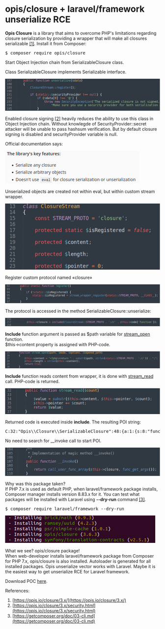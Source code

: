 # opis/closure + laravel/framework unserialize RCE

**Opis Closure** is a library that aims to overcome PHP's limitations regarding closure serialization by providing a wrapper that will make all closures serializable [\[1\]](https://opis.io/closure/3.x/). Install it from Composer:
<pre>$ composer require opis/closure</pre>
Start Object Injection chain from SerializableClosure class.

Class SerializableClosure implements Serializable interface.

![](./images/opis_doc_html_1b9913e374913f3e.png)

Enabled closure signing [\[2\]](https://opis.io/closure/3.x/security.html) heavily reduces the ability to use this class in Object Injection chain. Without knowlegde of SecurityProvider::secret attacker will be unable to pass hashsum verification. But by default closure signing is disabled and securityProvider variable is null.

Official documentation says:

![](./images/opis_doc_html_ae2f6139702fae29.png)

Unserialized objects are created not within eval, but within custom stream wrapper.

![](./images/opis_doc_html_a8bd575581f00283.png)

Register custom protocol named «closure»

![](./images/opis_doc_html_c40565335f57429a.png)

The protocol is accessed in the method SerializableClosure::unserialize:

![](./images/opis_doc_html_4dcf35cd8f1b14e0.png)

**Include** function argument is passed as $path variable for [stream\_open](https://www.php.net/manual/ru/streamwrapper.stream-open.php) function.\
$this→content property is assigned with PHP-code.

![](./images/opis_doc_html_f3e18164abcb3a0c.png)

**Include** function reads content from wrapper, it is done with [stream\_read](https://www.php.net/manual/en/streamwrapper.stream-read.php) call. PHP-code is returned.

![](./images/opis_doc_html_b5906dc34144216c.png)

Returned code is executed inside **include**. The resulting POI string:
<pre>
C:32:"Opis\\Closure\\SerializableClosure":48:{a:1:{s:8:"function";s:19:"system('uname -a');";}}
</pre>
No need to search for \_\_invoke call to start POI.

![](./images/opis_doc_html_6896a5a96aca7b68.png)

Why was this package taken?\
If PHP 7.x is used as default PHP,  when laravel/framework package installs, Composer manager installs version 8.83.x for it. You can test what packages will be installed with Laravel using **--dry-run** command [\[3\]](https://getcomposer.org/doc/03-cli.md).
<pre>$ composer require laravel/framework --dry-run</pre>
![](./images/opis_doc_html_747bb64c32d76432.png)

What we see? opis/closure package!\
When web-developer installs laravel/framework package from Composer for PHP 7.x, opis/closure is also installed. Autoloader is generated for all installed packages. Opis unserialize vector works with Laravel. Maybe it is the easiest way to get unserialize RCE for Laravel framework.

Download POC [here](./opis_closure_poi.php).

References: 
1. [https://opis.io/closure/3.x/](https://opis.io/closure/3.x/)
2. [https://opis.io/closure/3.x/security.html](https://opis.io/closure/3.x/security.html)
3. [https://getcomposer.org/doc/03-cli.md](https://getcomposer.org/doc/03-cli.md)
